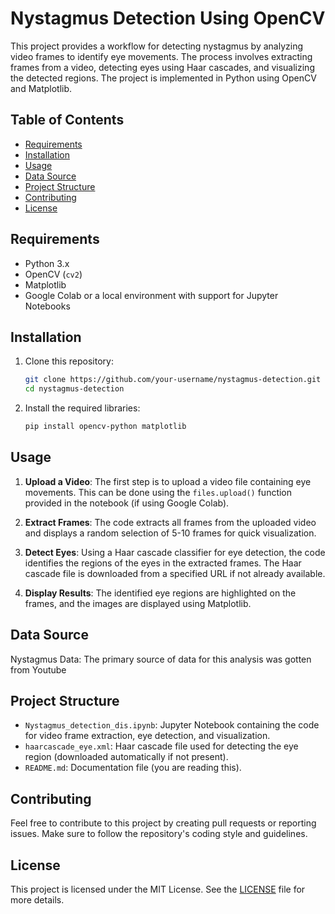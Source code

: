 # Nystagmus Detection Using OpenCV

This project provides a workflow for detecting nystagmus by analyzing video frames to identify eye movements. The process involves extracting frames from a video, detecting eyes using Haar cascades, and visualizing the detected regions. The project is implemented in Python using OpenCV and Matplotlib.

## Table of Contents

- [Requirements](#requirements)
- [Installation](#installation)
- [Usage](#usage)
- [Data Source](#data-source)
- [Project Structure](#project-structure)
- [Contributing](#contributing)
- [License](#license)

## Requirements

- Python 3.x
- OpenCV (`cv2`)
- Matplotlib
- Google Colab or a local environment with support for Jupyter Notebooks

## Installation

1. Clone this repository:
   ```bash
   git clone https://github.com/your-username/nystagmus-detection.git
   cd nystagmus-detection
   ```

2. Install the required libraries:
   ```bash
   pip install opencv-python matplotlib
   ```

## Usage

1. **Upload a Video**: The first step is to upload a video file containing eye movements. This can be done using the `files.upload()` function provided in the notebook (if using Google Colab).

2. **Extract Frames**: The code extracts all frames from the uploaded video and displays a random selection of 5-10 frames for quick visualization.

3. **Detect Eyes**: Using a Haar cascade classifier for eye detection, the code identifies the regions of the eyes in the extracted frames. The Haar cascade file is downloaded from a specified URL if not already available.

4. **Display Results**: The identified eye regions are highlighted on the frames, and the images are displayed using Matplotlib.

## Data Source

Nystagmus Data: The primary source of data for this analysis was gotten from Youtube

## Project Structure

- `Nystagmus_detection_dis.ipynb`: Jupyter Notebook containing the code for video frame extraction, eye detection, and visualization.
- `haarcascade_eye.xml`: Haar cascade file used for detecting the eye region (downloaded automatically if not present).
- `README.md`: Documentation file (you are reading this).

## Contributing

Feel free to contribute to this project by creating pull requests or reporting issues. Make sure to follow the repository's coding style and guidelines.

## License

This project is licensed under the MIT License. See the [LICENSE](LICENSE) file for more details.
